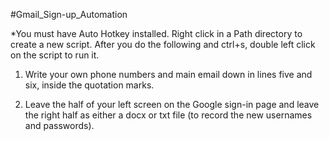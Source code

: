 #Gmail_Sign-up_Automation

*You must have Auto Hotkey installed. Right click in a Path directory to create a new script. After you do the following and ctrl+s, double left click on the script to run it.

1. Write your own phone numbers and main email down in lines five and six, inside the quotation marks.

2. Leave the half of your left screen on the Google sign-in page and leave the right half as either a docx or txt file (to record the new usernames and passwords).
